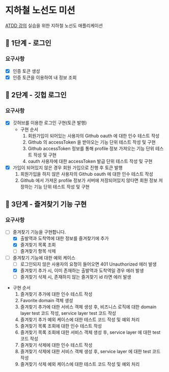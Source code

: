 # 지하철 노선도 미션
[ATDD 강의](https://edu.nextstep.camp/c/R89PYi5H) 실습을 위한 지하철 노선도 애플리케이션

## 🚀 1단계 - 로그인
### 요구사항
- [x] 인증 토큰 생성
- [x] 인증 토큰을 이용하여 내 정보 조회 
## 🚀 2단계 - 깃헙 로그인
### 요구사항
- [x] 깃허브를 이용한 로그인 구현(토큰 발행)
  - 구현 순서
    1. 회원가입이 되어있는 사용자의 Github oauth 에 대한 인수 테스트 작성
    2. Github 의 accessToken 을 받아오는 기능 단위 테스트 작성 및 구현
    3. Github accessToken 정보를 통해 profile 정보 가져오는 기능 단위 테스트 작성 및 구현
    4. oauth 사용자에 대한 accessToken 발급 단위 테스트 작성 및 구현
- [x] 가입이 되어있지 않은 경우 회원 가입으로 진행 후 토큰 발행
  1. 회원가입을 하지 않은 사용자의 Github oauth 에 대한 인수 테스트 작성
  2. Github 에서 가져온 profile 정보가 서버에 저장되어있지 않다면 회원 정보 저장하는 기능 단위 테스트 작성 및 구현
## 🚀 3단계 - 즐겨찾기 기능 구현
### 요구사항
- [ ] 즐겨찾기 기능을 구현합니다.
  - [x] 출발역과 도착역에 대한 정보를 즐겨찾기에 추가
  - [x] 즐겨찾기 목록 조회
  - [ ] 즐겨찾기 항목 삭제
- [ ] 즐겨찾기 기능에 대한 예외 케이스
  - [ ] 로그인되지 않은 사용자의 요청이 들어오면 401 Unauthorized 에러 발생
  - [x] 즐겨찾기 추가 시, 이미 존재하는 출발역과 도착역일 경우 에러 발생
  - [ ] 즐겨찾기 삭제 시, 존재하지 않는 즐겨찾기 id 라면 에러 발생
- 구현 순서
  1. 즐겨찾기 추가에 대한 인수 테스트 작성
  2. Favorite domain 객체 생성
  3. 즐겨찾기 추가에 대한 서비스 객체 생성 후, 비즈니스 로직에 대한 domain layer test 코드 작성, service layer test 코드 작성
  4. 즐겨찾기 추가 예외 케이스에 대한 테스트 코드 작성 및 예외 처리
  5. 즐겨찾기 목록 조회에 대한 인수 테스트 작성
  6. 즐겨찾기 목록 조회에 대한 서비스 객체 생성 후, service layer 에 대한 test 코드 작성
  7. 즐겨찾기 삭제에 대한 인수 테스트 작성
  8. 즐겨찾기 삭제에 대한 서비스 객체 생성 후, service layer 에 대한 test 코드 작성
  9. 즐겨찾기 삭제 예외 케이스에 대한 테스트 코드 작성 및 예외 처리